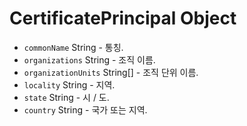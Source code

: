 # CertificatePrincipal Object

* `commonName` String - 통칭.
* `organizations` String - 조직 이름.
* `organizationUnits` String[] - 조직 단위 이름.
* `locality` String - 지역.
* `state` String - 시 / 도.
* `country` String - 국가 또는 지역.